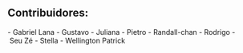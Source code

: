 ## **Contribuidores:**
- Gabriel Lana
- Gustavo
- Juliana
- Pietro
- Randall-chan
- Rodrigo
- Seu Zé
- Stella
- Wellington Patrick